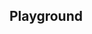 <script setup>
import SwaggerUI from "@/swagger/view/SwaggerUI.vue";

import lmoAllRecordsWithQueryJson from "@/swagger/json/lmo/solr/all-record-with-query.json";
import lmoAllRecordsJson from "@/swagger/json/lmo/solr/all-record.json";
import lmoAllRecordsWithCountryJson from "@/swagger/json/lmo/solr/all-record-with-country.json";
import lmoAllRecordsWithRegionJson from "@/swagger/json/lmo/solr/all-record-with-region.json";
import lmoAllRecordsWithSubFiltersJson from "@/swagger/json/lmo/solr/all-record-with-subfilters.json";

import baseJson from "@/swagger/json/records/solr/base.json";

import { mergeSwaggerWithBase, deepClone } from "@/utils"

const swaggerSpecs = [
  { json: mergeSwaggerWithBase(deepClone(baseJson), lmoAllRecordsJson, ['paths']) ,protected: false },
  { json: mergeSwaggerWithBase(deepClone(baseJson), lmoAllRecordsWithCountryJson, ['paths']) ,protected: false },
  { json: mergeSwaggerWithBase(deepClone(baseJson), lmoAllRecordsWithQueryJson, ['paths']) ,protected: false },
  { json: mergeSwaggerWithBase(deepClone(baseJson), lmoAllRecordsWithRegionJson, ['paths']), protected: false },
  { json: mergeSwaggerWithBase(deepClone(baseJson), lmoAllRecordsWithSubFiltersJson, ["paths"]), protected: false },
];

</script>

<!--@include: @/../components/records/solr.md-->

## Playground

<SwaggerUI :swaggerSpecs="swaggerSpecs"/>
